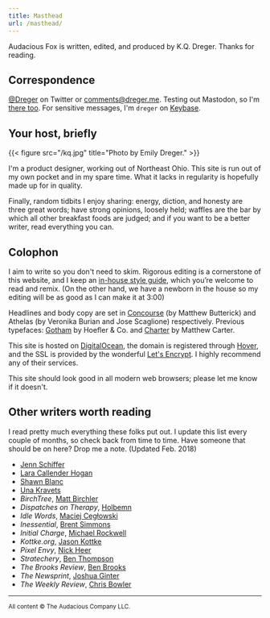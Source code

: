 ```yaml
---
title: Masthead
url: /masthead/
---
```


Audacious Fox is written, edited, and produced by K.Q. Dreger. Thanks for reading.


## Correspondence

[@Dreger](https://twitter.com/dreger) on Twitter or <comments@dreger.me>. Testing out Mastodon, so I'm [there too](https://mastodon.social/@dreger). For sensitive messages, I'm `dreger` on [Keybase][].

[keybase]: https://keybase.io/dreger 


## Your host, briefly

{{< figure src="/kq.jpg" title="Photo by Emily Dreger." >}}

<!-- K.Q. Dreger is a scrawny, Ohio-raised farmboy who fell in love with his first computer way too early and spent the subsequent few years learning how it worked. When his parents told him to stop looking at a screen, he shifted his attention to his grandfather's heavy-as-hell Underwood typewriter and bam-bam-bam-bam-dinged a few OK stories, half a dozen letters to his family or himself, and an infinite number of [terrible first drafts](https://www.brainpickings.org/2013/11/22/bird-by-bird-anne-lamott/). He eventually got older, spent four years at college, and now lives with his wife and small dog in a two-story house where the roof occasionally leaks and there's a breeze coming through the fireplace, but the water is hot, the garage holds two cars, and there's a big enough yard for a small soccer goal, where his deteriorating skills in the sport are nonetheless practiced on warm summer nights. Somewhere along the way, probably back in high school, he wrote his first thing that wasn't complete garbage and posted it online. It was a tutorial on how to diagnose network connectivity issues with your home router. Six hours later, some cowardly anonymous jerk left a jerk(ish) comment saying how stupid they thought the post was. Two hours after that, K.Q. took down the article and deleted the blog. A number of years later, with thicker skin and a larger vocabulary, he started writing Audacious Fox. The topics shifted from router issues to whatever strikes the right tone of privacy, design, writing, or technology. The writing style is terse, sentences occasionally start with "and" even though people think you're not supposed to do that. And although the publishing schedule isn’t daily, when something new does hit [the front page](/), there’s a nonzero chance it’ll be worth your time. Audacious Fox will remain online forever or until the the proprietor dies. -->

I'm a product designer, working out of Northeast Ohio. This site is run out of my own pocket and in my spare time. What it lacks in regularity is hopefully made up for in quality. 

Finally, random tidbits I enjoy sharing: energy, diction, and honesty are three great words; have strong opinions, loosely held; waffles are the bar by which all other breakfast foods are judged; and if you want to be a better writer, read everything you can. 


## Colophon

I aim to write so you don't need to skim. Rigorous editing is a cornerstone of this website, and I keep an [in-house style guide](/projects/style-guide), which you’re welcome to read and remix. (On the other hand, we have a newborn in the house so my editing will be as good as I can make it at 3:00)

Headlines and body copy are set in [Concourse](http://practicaltypography.com/concourse.html) (by Matthew Butterick) and Athelas (by Veronika Burian and Jose Scaglione) respectively. Previous typefaces: [Gotham](https://www.typography.com/fonts/gotham/overview/) by Hoefler &amp; Co. and [Charter](http://practicaltypography.com/charter.html) by Matthew Carter. 

This site is hosted on [DigitalOcean](https://www.digitalocean.com), the domain is registered through [Hover](http://hover.com), and the SSL is provided by the wonderful [Let's Encrypt](https://letsencrypt.org/). I highly recommend any of their services. 

This site should look good in all modern web browsers; please let me know if it doesn't. 

## Other writers worth reading 

I read pretty much everything these folks put out. I update this list every couple of months, so check back from time to time. Have someone that should be on here? Drop me a note. (Updated Feb. 2018)

- [Jenn Schiffer](https://medium.com/@jennschiffer)
- [Lara Callender Hogan](http://larahogan.me/blog/)
- [Shawn Blanc](https://shawnblanc.net)
- [Una Kravets](https://una.im/archive/#💁)
- _BirchTree_, [Matt Birchler](https://birchtree.me)
- _Dispatches on Therapy_, [Holbemn](http://holbemn.xyz)
- _Idle Words_, [Maciej Cegłowski](http://idlewords.com)
- _Inessential_, [Brent Simmons](http://inessential.com)
- _Initial Charge_, [Michael Rockwell](http://initialcharge.net)
- _Kottke.org_, [Jason Kottke](http://kottke.org)
- _Pixel Envy_, [Nick Heer](http://pxlnv.com)
- _Stratechery_, [Ben Thompson](https://stratechery.com)
- _The Brooks Review_, [Ben Brooks](https://brooksreview.net)
- _The Newsprint_, [Joshua Ginter](http://thenewsprint.co)
- _The Weekly Review_, [Chris Bowler](http://chrisbowler.com/journal)

<hr>

<p><small>All content &copy; The Audacious Company LLC.</small></p>
